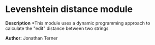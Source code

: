 # Levenshtein distance module

**Description**
*This module uses a dynamic programming approach to calculate the
"edit" distance between two strings

**Author:** Jonathan Terner
